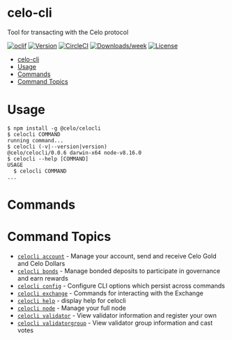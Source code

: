 # celo-cli

Tool for transacting with the Celo protocol

[![oclif](https://img.shields.io/badge/cli-oclif-brightgreen.svg)](https://oclif.io)
[![Version](https://img.shields.io/npm/v/@celo/celocli.svg)](https://npmjs.org/package/celo-cli)
[![CircleCI](https://circleci.com/gh/celo-org/celo-monorepo/tree/master.svg?style=shield)](https://circleci.com/gh/celo-org/celo-monorepo/tree/master)
[![Downloads/week](https://img.shields.io/npm/dw/@celo/celocli.svg)](https://npmjs.org/package/celo-cli)
[![License](https://img.shields.io/npm/l/@celo/celocli.svg)](https://github.com/celo-org/celo-monorepo/blob/master/package.json)

<!-- toc -->

- [celo-cli](#celo-cli)
- [Usage](#usage)
- [Commands](#commands)
- [Command Topics](#command-topics)
  <!-- tocstop -->

# Usage

<!-- usage -->

```sh-session
$ npm install -g @celo/celocli
$ celocli COMMAND
running command...
$ celocli (-v|--version|version)
@celo/celocli/0.0.6 darwin-x64 node-v8.16.0
$ celocli --help [COMMAND]
USAGE
  $ celocli COMMAND
...
```

<!-- usagestop -->

# Commands

<!-- commands -->

# Command Topics

- [`celocli account`](../docs/command-line-interface/account.md) - Manage your account, send and receive Celo Gold and Celo Dollars
- [`celocli bonds`](../docs/command-line-interface/bonds.md) - Manage bonded deposits to participate in governance and earn rewards
- [`celocli config`](../docs/command-line-interface/config.md) - Configure CLI options which persist across commands
- [`celocli exchange`](../docs/command-line-interface/exchange.md) - Commands for interacting with the Exchange
- [`celocli help`](../docs/command-line-interface/help.md) - display help for celocli
- [`celocli node`](../docs/command-line-interface/node.md) - Manage your full node
- [`celocli validator`](../docs/command-line-interface/validator.md) - View validator information and register your own
- [`celocli validatorgroup`](../docs/command-line-interface/validatorgroup.md) - View validator group information and cast votes

<!-- commandsstop -->
